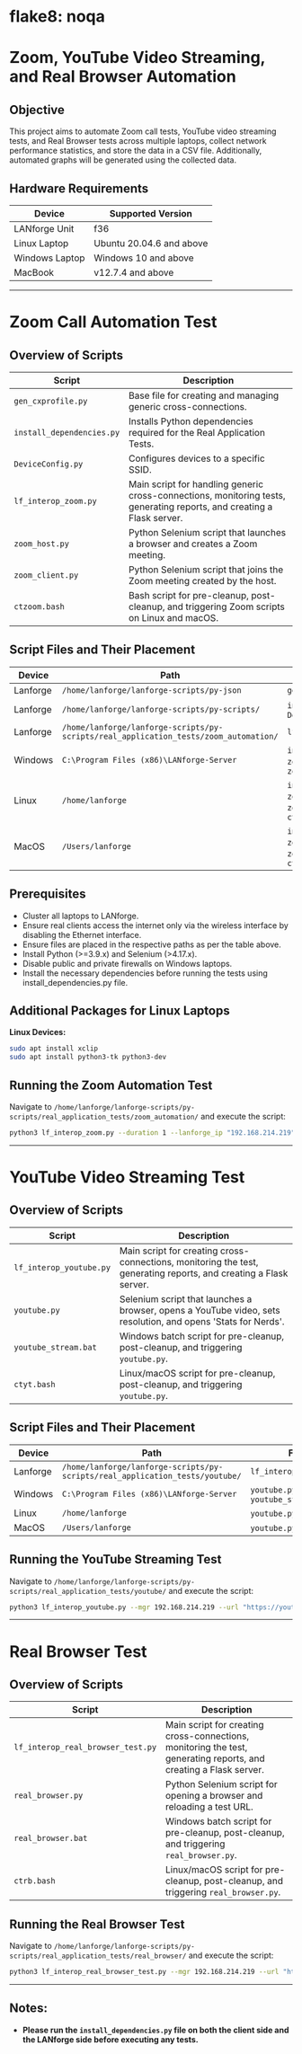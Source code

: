 # flake8: noqa
# Zoom, YouTube Video Streaming, and Real Browser Automation

## Objective
This project aims to automate Zoom call tests, YouTube video streaming tests, and Real Browser tests across multiple laptops, collect network performance statistics, and store the data in a CSV file. Additionally, automated graphs will be generated using the collected data.

## Hardware Requirements

| Device         | Supported Version         |
|---------------|--------------------------|
| LANforge Unit | f36                      |
| Linux Laptop  | Ubuntu 20.04.6 and above |
| Windows Laptop | Windows 10 and above    |
| MacBook       | v12.7.4 and above        |


---

# Zoom Call Automation Test

## Overview of Scripts

| Script                 | Description |
|------------------------|-------------|
| `gen_cxprofile.py`     | Base file for creating and managing generic cross-connections. |
| `install_dependencies.py` | Installs Python dependencies required for the Real Application Tests. |
| `DeviceConfig.py`      | Configures devices to a specific SSID. |
| `lf_interop_zoom.py`   | Main script for handling generic cross-connections, monitoring tests, generating reports, and creating a Flask server. |
| `zoom_host.py`         | Python Selenium script that launches a browser and creates a Zoom meeting. |
| `zoom_client.py`       | Python Selenium script that joins the Zoom meeting created by the host. |
| `ctzoom.bash`          | Bash script for pre-cleanup, post-cleanup, and triggering Zoom scripts on Linux and macOS. |

## Script Files and Their Placement

| Device      | Path                                               | Files |
|------------|---------------------------------------------------|-------|
| Lanforge   | `/home/lanforge/lanforge-scripts/py-json`        | `gen_cxprofile.py` |
| Lanforge   | `/home/lanforge/lanforge-scripts/py-scripts/`     | `install_dependencies.py`, `DeviceConfig.py` |
| Lanforge   | `/home/lanforge/lanforge-scripts/py-scripts/real_application_tests/zoom_automation/` | `lf_interop_zoom.py` |
| Windows    | `C:\Program Files (x86)\LANforge-Server`         | `install_dependencies.py`, `zoom_host.py`, `zoom_client.py` |
| Linux      | `/home/lanforge`                                  | `install_dependencies.py`, `zoom_host.py`, `zoom_client.py`, `ctzoom.bash` |
| MacOS      | `/Users/lanforge`                                | `install_dependencies.py`, `zoom_host.py`, `zoom_client.py`, `ctzoom.bash` |


## Prerequisites
- Cluster all laptops to LANforge.
- Ensure real clients access the internet only via the wireless interface by disabling the Ethernet interface.
- Ensure files are placed in the respective paths as per the table above.
- Install Python (>=3.9.x) and Selenium (>4.17.x).
- Disable public and private firewalls on Windows laptops.
- Install the necessary dependencies before running the tests using install_dependencies.py file.

## Additional Packages for Linux Laptops

**Linux Devices:**
```bash
sudo apt install xclip
sudo apt install python3-tk python3-dev
```


## Running the Zoom Automation Test
Navigate to `/home/lanforge/lanforge-scripts/py-scripts/real_application_tests/zoom_automation/` and execute the script:

```bash
python3 lf_interop_zoom.py --duration 1 --lanforge_ip "192.168.214.219" --sigin_email "demo@gmail.com" --sigin_passwd "Demo@123" --participants 3 --audio --video --resources 1.400,1.200 --zoom_host 1.95 --server_ip 192.168.214.123
```

---

# YouTube Video Streaming Test

## Overview of Scripts

| Script              | Description |
|---------------------|-------------|
| `lf_interop_youtube.py` | Main script for creating cross-connections, monitoring the test, generating reports, and creating a Flask server. |
| `youtube.py`       | Selenium script that launches a browser, opens a YouTube video, sets resolution, and opens 'Stats for Nerds'. |
| `youtube_stream.bat` | Windows batch script for pre-cleanup, post-cleanup, and triggering `youtube.py`. |
| `ctyt.bash`       | Linux/macOS script for pre-cleanup, post-cleanup, and triggering `youtube.py`. |

## Script Files and Their Placement

| Device          | Path                                      | Files |
|---------------|--------------------------------|-------|
| Lanforge       | `/home/lanforge/lanforge-scripts/py-scripts/real_application_tests/youtube/` | `lf_interop_youtube.py` |
| Windows        | `C:\Program Files (x86)\LANforge-Server` | `youtube.py`, `youtube_stream.bat` |
| Linux         | `/home/lanforge` | `youtube.py`, `ctyt.bash` |
| MacOS         | `/Users/lanforge` | `youtube.py`, `ctyt.bash` |

## Running the YouTube Streaming Test
Navigate to `/home/lanforge/lanforge-scripts/py-scripts/real_application_tests/youtube/` and execute the script:

```bash
python3 lf_interop_youtube.py --mgr 192.168.214.219 --url "https://youtu.be/-SQop2bI8Eg" --duration 2 --res 1080p --flask_ip 192.168.214.131
```

---

# Real Browser Test

## Overview of Scripts

| Script              | Description |
|---------------------|-------------|
| `lf_interop_real_browser_test.py` | Main script for creating cross-connections, monitoring the test, generating reports, and creating a Flask server. |
| `real_browser.py`  | Python Selenium script for opening a browser and reloading a test URL. |
| `real_browser.bat` | Windows batch script for pre-cleanup, post-cleanup, and triggering `real_browser.py`. |
| `ctrb.bash`       | Linux/macOS script for pre-cleanup, post-cleanup, and triggering `real_browser.py`. |

## Running the Real Browser Test
Navigate to `/home/lanforge/lanforge-scripts/py-scripts/real_application_tests/real_browser/` and execute the script:
```bash
python3 lf_interop_real_browser_test.py --mgr 192.168.214.219 --url "https://mi.com" --duration 1m --debug --flask_ip 192.168.214.131 --server_ip 192.168.214.219 --device_list 1.23,1.95,1.375 --postcleanup
```

---


## Notes:
- **Please run the `install_dependencies.py` file on both the client side and the LANforge side before executing any tests.**

